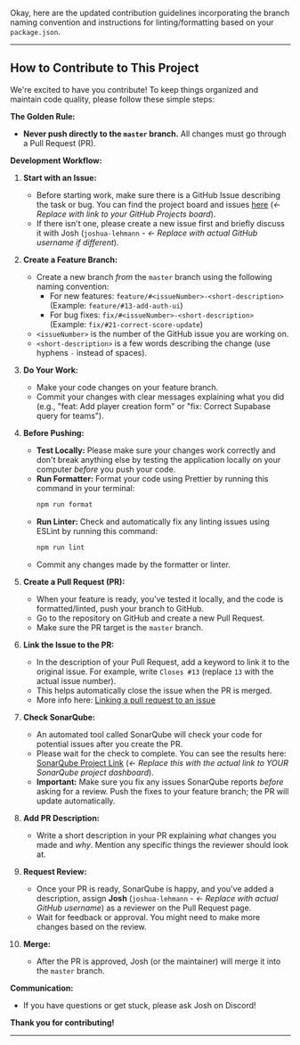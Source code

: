 Okay, here are the updated contribution guidelines incorporating the branch naming convention and instructions for linting/formatting based on your `package.json`.

---

## How to Contribute to This Project

We're excited to have you contribute! To keep things organized and maintain code quality, please follow these simple steps:

**The Golden Rule:**

*   **Never push directly to the `master` branch.** All changes must go through a Pull Request (PR).

**Development Workflow:**

1.  **Start with an Issue:**
    *   Before starting work, make sure there is a GitHub Issue describing the task or bug. You can find the project board and issues [here](link-to-your-github-project-board) (*<- Replace with link to your GitHub Projects board*).
    *   If there isn't one, please create a new issue first and briefly discuss it with Josh (`joshua-lehmann` - *<- Replace with actual GitHub username if different*).

2.  **Create a Feature Branch:**
    *   Create a new branch *from* the `master` branch using the following naming convention:
        *   For new features: `feature/#<issueNumber>-<short-description>` (Example: `feature/#13-add-auth-ui`)
        *   For bug fixes: `fix/#<issueNumber>-<short-description>` (Example: `fix/#21-correct-score-update`)
    *   `<issueNumber>` is the number of the GitHub issue you are working on.
    *   `<short-description>` is a few words describing the change (use hyphens `-` instead of spaces).

3.  **Do Your Work:**
    *   Make your code changes on your feature branch.
    *   Commit your changes with clear messages explaining what you did (e.g., "feat: Add player creation form" or "fix: Correct Supabase query for teams").

4.  **Before Pushing:**
    *   **Test Locally:** Please make sure your changes work correctly and don't break anything else by testing the application locally on your computer *before* you push your code.
    *   **Run Formatter:** Format your code using Prettier by running this command in your terminal:
        ```bash
        npm run format
        ```
    *   **Run Linter:** Check and automatically fix any linting issues using ESLint by running this command:
        ```bash
        npm run lint
        ```
    *   Commit any changes made by the formatter or linter.

5.  **Create a Pull Request (PR):**
    *   When your feature is ready, you've tested it locally, and the code is formatted/linted, push your branch to GitHub.
    *   Go to the repository on GitHub and create a new Pull Request.
    *   Make sure the PR target is the `master` branch.

6.  **Link the Issue to the PR:**
    *   In the description of your Pull Request, add a keyword to link it to the original issue. For example, write `Closes #13` (replace `13` with the actual issue number).
    *   This helps automatically close the issue when the PR is merged.
    *   More info here: [Linking a pull request to an issue](https://docs.github.com/en/issues/tracking-your-work-with-issues/using-issues/linking-a-pull-request-to-an-issue)

7.  **Check SonarQube:**
    *   An automated tool called SonarQube will check your code for potential issues after you create the PR.
    *   Please wait for the check to complete. You can see the results here: [SonarQube Project Link](https://www.sonarsource.com/products/sonarqube/) (*<- Replace this with the actual link to YOUR SonarQube project dashboard*).
    *   **Important:** Make sure you fix any issues SonarQube reports *before* asking for a review. Push the fixes to your feature branch; the PR will update automatically.

8.  **Add PR Description:**
    *   Write a short description in your PR explaining *what* changes you made and *why*. Mention any specific things the reviewer should look at.

9.  **Request Review:**
    *   Once your PR is ready, SonarQube is happy, and you've added a description, assign **Josh** (`joshua-lehmann` - *<- Replace with actual GitHub username*) as a reviewer on the Pull Request page.
    *   Wait for feedback or approval. You might need to make more changes based on the review.

10. **Merge:**
    *   After the PR is approved, Josh (or the maintainer) will merge it into the `master` branch.

**Communication:**

*   If you have questions or get stuck, please ask Josh on Discord!

**Thank you for contributing!**

---
